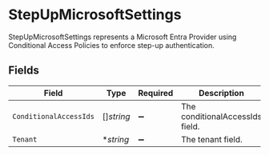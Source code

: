 # StepUpMicrosoftSettings

StepUpMicrosoftSettings represents a Microsoft Entra Provider using Conditional Access Policies to enforce step-up authentication.


## Fields

| Field                           | Type                            | Required                        | Description                     |
| ------------------------------- | ------------------------------- | ------------------------------- | ------------------------------- |
| `ConditionalAccessIds`          | []*string*                      | :heavy_minus_sign:              | The conditionalAccessIds field. |
| `Tenant`                        | **string*                       | :heavy_minus_sign:              | The tenant field.               |